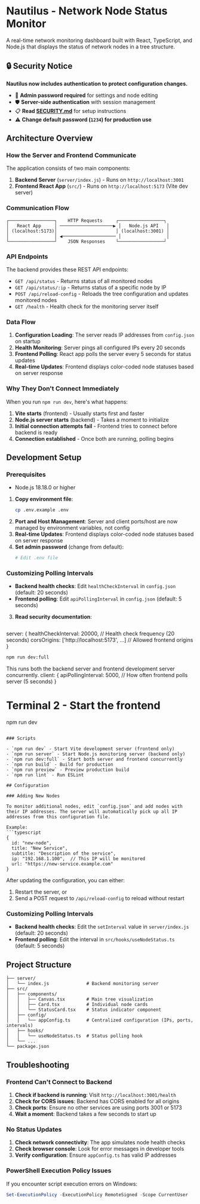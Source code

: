 # Nautilus - Network Node Status Monitor

A real-time network monitoring dashboard built with React, TypeScript, and Node.js that displays the status of network nodes in a tree structure.

## 🔒 Security Notice

**Nautilus now includes authentication to protect configuration changes.**

- 🔐 **Admin password required** for settings and node editing
- 🛡️ **Server-side authentication** with session management  
- 📋 **Read [SECURITY.md](./SECURITY.md)** for setup instructions
- ⚠️ **Change default password (`1234`) for production use**

## Architecture Overview

### How the Server and Frontend Communicate

The application consists of two main components:

1. **Backend Server** (`server/index.js`) - Runs on `http://localhost:3001`
2. **Frontend React App** (`src/`) - Runs on `http://localhost:5173` (Vite dev server)

### Communication Flow

```
┌─────────────────┐    HTTP Requests     ┌─────────────────┐
│   React App     │ ────────────────────▶ │   Node.js API   │
│ (localhost:5173)│                      │ (localhost:3001) │
│                 │ ◀──────────────────── │                 │
└─────────────────┘    JSON Responses    └─────────────────┘
```

### API Endpoints

The backend provides these REST API endpoints:

- `GET /api/status` - Returns status of all monitored nodes
- `GET /api/status/:ip` - Returns status of a specific node by IP
- `POST /api/reload-config` - Reloads the tree configuration and updates monitored nodes
- `GET /health` - Health check for the monitoring server itself

### Data Flow

1. **Configuration Loading**: The server reads IP addresses from `config.json` on startup
2. **Health Monitoring**: Server pings all configured IPs every 20 seconds
3. **Frontend Polling**: React app polls the server every 5 seconds for status updates
4. **Real-time Updates**: Frontend displays color-coded node statuses based on server response

### Why They Don't Connect Immediately

When you run `npm run dev`, here's what happens:

1. **Vite starts** (frontend) - Usually starts first and faster
2. **Node.js server starts** (backend) - Takes a moment to initialize
3. **Initial connection attempts fail** - Frontend tries to connect before backend is ready
4. **Connection established** - Once both are running, polling begins

## Development Setup

### Prerequisites
- Node.js 18.18.0 or higher
1. **Copy environment file**:
   ```bash
   cp .env.example .env
   ```
4. **Port and Host Management**: Server and client ports/host are now managed by environment variables, not config
5. **Real-time Updates**: Frontend displays color-coded node statuses based on server response
2. **Set admin password** (change from default):
   ```bash
   # Edit .env file
### Customizing Polling Intervals
- **Backend health checks**: Edit `healthCheckInterval` in `config.json` (default: 20 seconds)
- **Frontend polling**: Edit `apiPollingInterval` in `config.json` (default: 5 seconds)

3. **Read security documentation**:
   ```bash
server: {
  healthCheckInterval: 20000,    // Health check frequency (20 seconds)
  corsOrigins: ['http://localhost:5173', ...] // Allowed frontend origins
}
```bash
npm run dev:full
```
This runs both the backend server and frontend development server concurrently.
client: {
  apiPollingInterval: 5000,      // How often frontend polls server (5 seconds)
}
# Terminal 2 - Start the frontend
npm run dev
```

### Scripts

- `npm run dev` - Start Vite development server (frontend only)
- `npm run server` - Start Node.js monitoring server (backend only)
- `npm run dev:full` - Start both server and frontend concurrently
- `npm run build` - Build for production
- `npm run preview` - Preview production build
- `npm run lint` - Run ESLint

## Configuration

### Adding New Nodes

To monitor additional nodes, edit `config.json` and add nodes with their IP addresses. The server will automatically pick up all IP addresses from this configuration file.

Example:
```typescript
{
  id: "new-node",
  title: "New Service",
  subtitle: "Description of the service",
  ip: "192.168.1.100",  // This IP will be monitored
  url: "https://new-service.example.com"
}
```

After updating the configuration, you can either:
1. Restart the server, or
2. Send a POST request to `/api/reload-config` to reload without restart

### Customizing Polling Intervals

- **Backend health checks**: Edit the `setInterval` value in `server/index.js` (default: 20 seconds)
- **Frontend polling**: Edit the interval in `src/hooks/useNodeStatus.ts` (default: 5 seconds)

## Project Structure

```
├── server/
│   └── index.js              # Backend monitoring server
├── src/
│   ├── components/
│   │   ├── Canvas.tsx        # Main tree visualization
│   │   ├── Card.tsx          # Individual node cards
│   │   └── StatusCard.tsx    # Status indicator component
│   ├── config/
│   │   └── appConfig.ts      # Centralized configuration (IPs, ports, intervals)
│   ├── hooks/
│   │   └── useNodeStatus.ts  # Status polling hook
│   └── ...
└── package.json
```

## Troubleshooting

### Frontend Can't Connect to Backend

1. **Check if backend is running**: Visit `http://localhost:3001/health`
2. **Check for CORS issues**: Backend has CORS enabled for all origins
3. **Check ports**: Ensure no other services are using ports 3001 or 5173
4. **Wait a moment**: Backend takes a few seconds to start up

### No Status Updates

1. **Check network connectivity**: The app simulates node health checks
2. **Check browser console**: Look for error messages in developer tools
3. **Verify configuration**: Ensure `appConfig.ts` has valid IP addresses

### PowerShell Execution Policy Issues

If you encounter script execution errors on Windows:
```powershell
Set-ExecutionPolicy -ExecutionPolicy RemoteSigned -Scope CurrentUser
```
